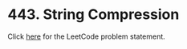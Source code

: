 # 443. String Compression

Click [here](https://leetcode.com/problems/string-compression/description/)
for the LeetCode problem statement.
